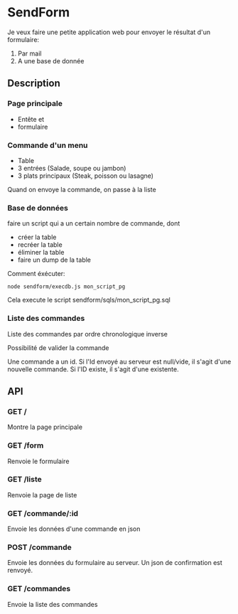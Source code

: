 # SendForm

Je veux faire une petite application web pour envoyer le résultat d'un formulaire:

1) Par mail
2) A une base de donnée

## Description

### Page principale

+ Entête et 
+ formulaire

### Commande d'un menu

+ Table
+ 3 entrées (Salade, soupe ou jambon)
+ 3 plats principaux (Steak, poisson ou lasagne)

Quand on envoye la commande, on passe à la liste

### Base de données

faire un script qui a un certain nombre de commande, dont
+ créer la table
+ recréer la table
+ éliminer la table
+ faire un dump de la table

Comment éxécuter:
    
    node sendform/execdb.js mon_script_pg

Cela execute le script sendform/sqls/mon_script_pg.sql

### Liste des commandes

Liste des commandes par ordre chronologique inverse

Possibilité de valider la commande

Une commande a un id. Si l'Id envoyé au serveur est null/vide, il s'agit d'une nouvelle commande. Si l'ID existe, il s'agit d'une existente.

## API

### GET / 

Montre la page principale

### GET /form

Renvoie le formulaire

### GET /liste

Renvoie la page de liste

### GET /commande/:id

Envoie les données d'une commande en json

### POST /commande

Envoie les données du formulaire au serveur. Un json de confirmation est renvoyé.

### GET /commandes

Envoie la liste des commandes

